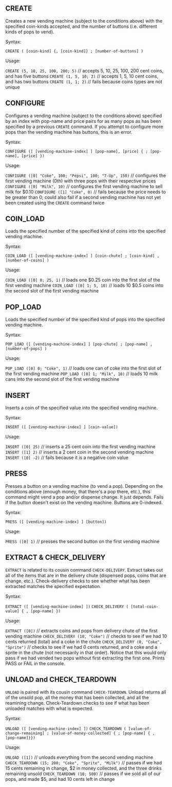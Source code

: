 ## CREATE

Creates a new vending machine (subject to the conditions above) with the specified coin-kinds accepted, and the number of buttons (i.e. different kinds of pops to vend).

Syntax:

`CREATE ( [coin-kind] {, [coin-kind]} ; [number-of-buttons] )`

Usage:

`CREATE (5, 10, 25, 100, 200; 5)` // accepts 5, 10, 25, 100, 200 cent coins, and has five buttons
`CREATE (1, 5, 10; 2)` // accepts 1, 5, 10 cent coins, and has two buttons
`CREATE (1, 1; 2)` // fails because coins types are not unique

## CONFIGURE

Configures a vending machine (subject to the conditions above) specified by an index with pop-name and price pairs for as many pops as has been specified by a previous `CREATE` command. If you attempt to configure more pops than the vending machine has buttons, this is an error.

Syntax:

`CONFIGURE ([ [vending-machine-index] ] [pop-name], [price] { ; [pop-name], [price] })`

Usage:

`CONFIGURE ([0] "Coke", 100; "Pepsi", 100; "7-Up", 150)` // configures the first vending machine (0th) with three pops with their respective prices
`CONFIGURE ([0] "Milk", 10)` // configures the first vending machine to sell milk for $0.10
`CONFIGURE ([1] "Coke", 0)` // fails because the price needs to be greater than 0; could also fail if a second vending machine has not yet been created using the `CREATE` command twice

## COIN_LOAD

Loads the specified number of the specified kind of coins into the specified vending machine.

Syntax:

`COIN_LOAD ([ [vending-machine-index] ] [coin-chute] ; [coin-kind] , [number-of-coins] )`

Usage:

`COIN_LOAD ([0] 0; 25, 1)` // loads one $0.25 coin into the first slot of the first vending machine
`COIN_LOAD ([0] 1; 5, 10)` // loads 10 $0.5 coins into the second slot of the first vending machine

## POP_LOAD

Loads the specified number of the specified kind of pops into the specified vending machine.

Syntax: 

`POP_LOAD ([ [vending-machine-index] ] [pop-chute] ; [pop-name] , [number-of-pops] )`

Usage:

`POP_LOAD ([0] 0; "Coke", 1)` // loads one can of coke into the first slot of the first vending machine
`POP_LOAD ([0] 1; "Milk", 10)` // loads 10 milk cans into the second slot of the first vending machine

## INSERT

Inserts a coin of the specified value into the specified vending machine.

Syntax:

`INSERT ([ [vending-machine-index] ] [coin-value])`

Usage:

`INSERT ([0] 25)` // inserts a 25 cent coin into the first vending machine
`INSERT ([1] 2)` // inserts a 2 cent coin in the second vending machine
`INSERT ([0] -2)` // fails because it is a negative coin value

## PRESS

Presses a button on a vending machine (to vend a pop). Depending on the conditions above (enough money, that there's a pop there, etc.), this command might vend a pop and/or dispense change. It just depends. Fails if the button doesn't exist on the vending machine. Buttons are 0-indexed.

Syntax:

`PRESS ([ [vending-machine-index] ] [button])`

Usage:

`PRESS ([0] 1)` // presses the second button on the first vending machine

## EXTRACT & CHECK_DELIVERY

`EXTRACT` is related to its cousin command `CHECK-DELIVERY`. Extract takes out all of the items that are in the delivery chute (dispensed pops, coins that are change, etc.). Check-delivery checks to see whether what has been extracted matches the specified expectation.

Syntax:

`EXTRACT ([ [vending-machine-index] ])`
`CHECK_DELIVERY ( [total-coin-value] { , [pop-name] })`

Usage:

`EXTRACT ([0])` // extracts coins and pops from delivery chute of the first vending machine
`CHECK_DELIVERY (10, "Coke")` // checks to see if we had 10 cents returned (total) and a coke in the chute
`CHECK_DELIVERY (0, "Coke", "Sprite")` // checks to see if we had 0 cents returned, and a coke and a sprite in the chute (not necessarily in that order). Notice that this would only pass if we had vended two pops without first extracting the first one. Prints PASS or FAIL in the console.

## UNLOAD and CHECK_TEARDOWN

`UNLOAD` is paired with its cousin command `CHECK-TEARDOWN`. Unload returns all of the unsold pop, all the money that has been collected, and all the reamining change. Check-Teardown checks to see if what has been unloaded matches with what is expected.

Syntax:

`UNLOAD ([ [vending-machine-index] ])`
`CHECK_TEARDOWN ( [value-of-change-remaining] ; [value-of-money-collected] { ; [pop-name] { , [pop-name]}})`

Usage:

`UNLOAD ([1])` // unloads everything from the second vending machine
`CHECK_TEARDOWN (15; 200; "Coke", "Sprite", "Milk")` // passes if we had 15 cents remaining in change, $2 in money collected, and the three drinks remaining unsold
`CHECK_TEARDOWN (10; 500)` // passes if we sold all of our pops, and made $5, and had 10 cents left in change